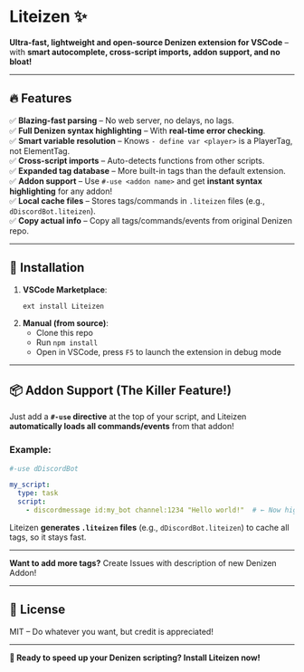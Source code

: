 # **Liteizen** ✨  

**Ultra-fast, lightweight and open-source Denizen extension for VSCode** – with **smart autocomplete, cross-script imports, addon support, and no bloat!**  


---

## **🔥 Features**  
✅ **Blazing-fast parsing** – No web server, no delays, no lags.  
✅ **Full Denizen syntax highlighting** – With **real-time error checking**.  
✅ **Smart variable resolution** – Knows `- define var <player>` is a PlayerTag, not ElementTag.  
✅ **Cross-script imports** – Auto-detects functions from other scripts.  
✅ **Expanded tag database** – More built-in tags than the default extension.  
✅ **Addon support** – Use `#-use <addon name>` and get **instant syntax highlighting** for any addon!  
✅ **Local cache files** – Stores tags/commands in `.liteizen` files (e.g., `dDiscordBot.liteizen`).  
✅ **Copy actual info** – Copy all tags/commands/events from original Denizen repo.  

---

## **🚀 Installation**  
1. **VSCode Marketplace**:  
   ```bash
   ext install Liteizen
   ```  
2. **Manual (from source)**:  
   - Clone this repo  
   - Run `npm install`  
   - Open in VSCode, press `F5` to launch the extension in debug mode  

---

## **📦 Addon Support (The Killer Feature!)**  
Just add a **`#-use` directive** at the top of your script, and Liteizen **automatically loads all commands/events** from that addon!  

### **Example**:  
```yml  
#-use dDiscordBot  

my_script:  
  type: task  
  script:  
    - discordmessage id:my_bot channel:1234 "Hello world!"  # ← Now highlighted!  
```  

Liteizen **generates `.liteizen` files** (e.g., `dDiscordBot.liteizen`) to cache all tags, so it stays fast.  

---

**Want to add more tags?** Create Issues with description of new Denizen Addon!

---

## **📜 License**  
MIT – Do whatever you want, but credit is appreciated!  

---  

**🚀 Ready to speed up your Denizen scripting? Install Liteizen now!**  

<!-- *(Сделай скриншоты/гифки для демо, и README будет вообще огонь!)* 🔥 -->